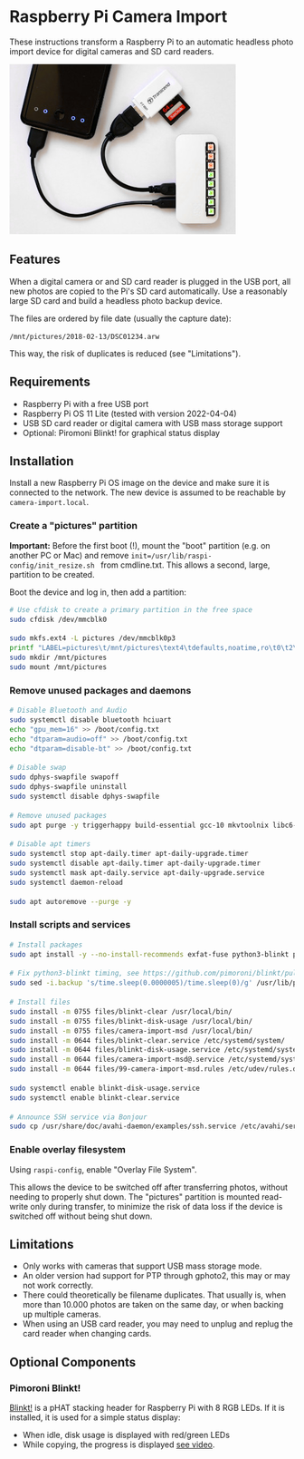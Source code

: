 # Raspberry Pi Camera Import

These instructions transform a Raspberry Pi to an automatic headless photo import device for digital cameras and SD card readers.

![Raspberry Pi Camera Import](preview.jpg)

## Features

When a digital camera or and SD card reader is plugged in the USB port, all new photos are copied to the Pi's SD card automatically. Use a reasonably large SD card and build a headless photo backup device.

The files are ordered by file date (usually the capture date):

`/mnt/pictures/2018-02-13/DSC01234.arw`

This way, the risk of duplicates is reduced (see "Limitations").

## Requirements

- Raspberry Pi with a free USB port
- Raspberry Pi OS 11 Lite (tested with version 2022-04-04)
- USB SD card reader or digital camera with USB mass storage support
- Optional: Piromoni Blinkt! for graphical status display

## Installation

Install a new Raspberry Pi OS image on the device and make sure it is connected to the network. The new device is assumed to be reachable by `camera-import.local`.

### Create a "pictures" partition

**Important:** Before the first boot (!), mount the "boot" partition (e.g. on another PC or Mac) and remove `init=/usr/lib/raspi-config/init_resize.sh ` from cmdline.txt. This allows a second, large, partition to be created.

Boot the device and log in, then add a partition:

```sh
# Use cfdisk to create a primary partition in the free space
sudo cfdisk /dev/mmcblk0

sudo mkfs.ext4 -L pictures /dev/mmcblk0p3
printf "LABEL=pictures\t/mnt/pictures\text4\tdefaults,noatime,ro\t0\t2\n" | sudo tee -a /etc/fstab > /dev/null
sudo mkdir /mnt/pictures
sudo mount /mnt/pictures
```

### Remove unused packages and daemons

```sh
# Disable Bluetooth and Audio
sudo systemctl disable bluetooth hciuart
echo "gpu_mem=16" >> /boot/config.txt
echo "dtparam=audio=off" >> /boot/config.txt
echo "dtparam=disable-bt" >> /boot/config.txt

# Disable swap
sudo dphys-swapfile swapoff
sudo dphys-swapfile uninstall
sudo systemctl disable dphys-swapfile

# Remove unused packages
sudo apt purge -y triggerhappy build-essential gcc-10 mkvtoolnix libc6-dev firmware-libertas firmware-atheros bluez gdb libc6-dbg manpages-dev dpkg-dev libraspberrypi-dev userconf-pi man-db

# Disable apt timers
sudo systemctl stop apt-daily.timer apt-daily-upgrade.timer
sudo systemctl disable apt-daily.timer apt-daily-upgrade.timer
sudo systemctl mask apt-daily.service apt-daily-upgrade.service
sudo systemctl daemon-reload

sudo apt autoremove --purge -y
```

### Install scripts and services

```sh
# Install packages
sudo apt install -y --no-install-recommends exfat-fuse python3-blinkt python3-psutil

# Fix python3-blinkt timing, see https://github.com/pimoroni/blinkt/pull/73 
sudo sed -i.backup 's/time.sleep(0.0000005)/time.sleep(0)/g' /usr/lib/python3/dist-packages/blinkt.py

# Install files
sudo install -m 0755 files/blinkt-clear /usr/local/bin/
sudo install -m 0755 files/blinkt-disk-usage /usr/local/bin/
sudo install -m 0755 files/camera-import-msd /usr/local/bin/
sudo install -m 0644 files/blinkt-clear.service /etc/systemd/system/
sudo install -m 0644 files/blinkt-disk-usage.service /etc/systemd/system/
sudo install -m 0644 files/camera-import-msd@.service /etc/systemd/system/
sudo install -m 0644 files/99-camera-import-msd.rules /etc/udev/rules.d/

sudo systemctl enable blinkt-disk-usage.service
sudo systemctl enable blinkt-clear.service

# Announce SSH service via Bonjour
sudo cp /usr/share/doc/avahi-daemon/examples/ssh.service /etc/avahi/services/ssh.service
```

### Enable overlay filesystem

Using `raspi-config`, enable "Overlay File System".

This allows the device to be switched off after transferring photos, without needing to properly shut down. The "pictures" partition is mounted read-write only during transfer, to minimize the risk of data loss if the device is switched off without being shut down.

## Limitations

- Only works with cameras that support USB mass storage mode.
- An older version had support for PTP through gphoto2, this may or may not work correctly.
- There could theoretically be filename duplicates. That usually is, when more than 10.000 photos are taken on the same day, or when backing up multiple cameras.
- When using an USB card reader, you may need to unplug and replug the card reader when changing cards.

## Optional Components

### Pimoroni Blinkt!

[Blinkt!](https://github.com/pimoroni/blinkt) is a pHAT stacking header for Raspberry Pi with 8 RGB LEDs. If it is installed, it is used for a simple status display:

- When idle, disk usage is displayed with red/green LEDs
- While copying, the progress is displayed [see video](https://www.youtube.com/watch?v=rcr646JgzJ4).
